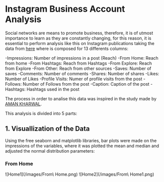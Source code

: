 # Instagram Business Account Analysis

Social networks are means to promote business, therefore, it is of utmost importance to learn as they are constantly changing, for this reason, it is essential to perform analysis like this on Instagram publications taking the data from [here](https://statso.io/instagram-reach-analysis-case-study/) where is composed for 13 differents columns:

-Impressions: Number of impressions in a post (Reach)
-From Home: Reach from home
-From Hashtags: Reach from Hashtags
-From Explore: Reach from Explore
-From Other: Reach from other sources
-Saves: Number of saves
-Comments: Number of comments
-Shares: Number of shares
-Likes: Number of Likes
-Profile Visits: Numer of profile visits from the post
-Follows: Number of Follows from the post
-Caption: Caption of the post
-Hashtags: Hashtags used in the post



The process in order to analise this data was inspired in the study made by [AMAN KHARWAL](https://thecleverprogrammer.com/2022/03/22/instagram-reach-analysis-using-python/).

This analysis is divided into 5 parts:

## 1. Visuallization of the Data

Using the free seaborn and matplotlib libraries, bar plots were made on the impressions of the variables, where it was plotted the mean and median and adjusted the normal distribution parameters: 

### From Home

![Home1](/images/From\ Home.png)
![Home2](/images/From\ Home1.png)
